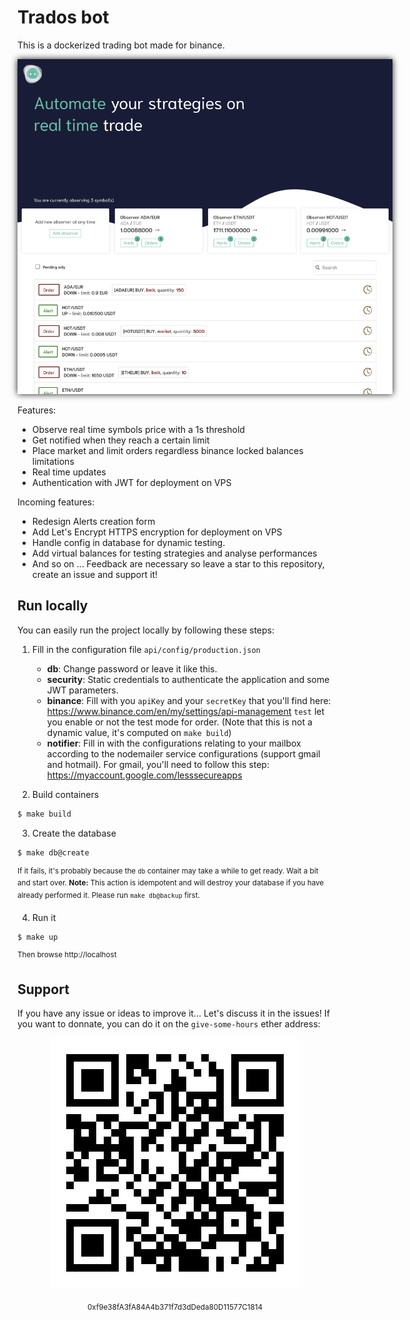 # Trados bot

This is a dockerized trading bot made for binance.

<p align="center"><img alt="give-some-hours ether address" src="homepage.png" style="box-shadow: 0 0 10px 0px;max-width:600px" /></p>

Features:

- Observe real time symbols price with a 1s threshold
- Get notified when they reach a certain limit
- Place market and limit orders regardless binance locked balances limitations
- Real time updates
- Authentication with JWT for deployment on VPS

Incoming features:

- Redesign Alerts creation form
- Add Let's Encrypt HTTPS encryption for deployment on VPS
- Handle config in database for dynamic testing.
- Add virtual balances for testing strategies and analyse performances
- And so on ... Feedback are necessary so leave a star to this repository, create an issue and support it!

## Run locally

You can easily run the project locally by following these steps:

1. Fill in the configuration file `api/config/production.json`

   - **db**: Change password or leave it like this.
   - **security**: Static credentials to authenticate the application and some JWT parameters.
   - **binance**: Fill with you `apiKey` and your `secretKey` that you'll find here: https://www.binance.com/en/my/settings/api-management
     `test` let you enable or not the test mode for order. (Note that this is not a dynamic value, it's computed on `make build`)
   - **notifier**: Fill in with the configurations relating to your mailbox according to the nodemailer service configurations (support gmail and hotmail). For gmail, you'll need to follow this step: https://myaccount.google.com/lesssecureapps

2. Build containers

```bash
$ make build
```

3. Create the database

```bash
$ make db@create
```

<sup>If it fails, it's probably because the `db` container may take a while to get ready. Wait a bit and start over.
<strong>Note:</strong> This action is idempotent and will destroy your database if you have already performed it. Please run `make db@backup` first.
</sup>

4. Run it

```bash
$ make up
```

<sup>Then browse http://localhost</sup>

## Support

If you have any issue or ideas to improve it... Let's discuss it in the issues!
If you want to donnate, you can do it on the `give-some-hours` ether address:

<p align="center"><img alt="give-some-hours ether address" src="qrcode.svg"  /></p>
<p align="center">
    <sub>0xf9e38fA3fA84A4b371f7d3dDeda80D11577C1814</sub>
</p>
